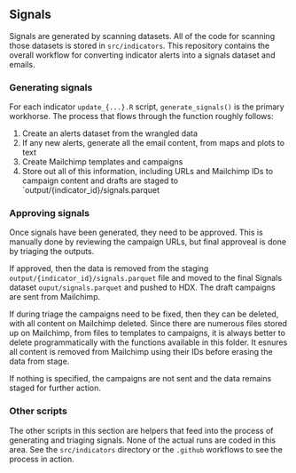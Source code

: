 ## Signals

Signals are generated by scanning datasets. All of the code for scanning those
datasets is stored in `src/indicators`. This repository contains the overall
workflow for converting indicator alerts into a signals dataset and emails.

### Generating signals

For each indicator `update_{...}.R` script, `generate_signals()` is the
primary workhorse. The process that flows through the function roughly follows:

1. Create an alerts dataset from the wrangled data
2. If any new alerts, generate all the email content, from maps and plots to text
3. Create Mailchimp templates and campaigns
4. Store out all of this information, including URLs and Mailchimp IDs to campaign content and drafts
are staged to `output/{indicator_id}/signals.parquet

### Approving signals

Once signals have been generated, they need to be approved. This is manually done by reviewing
the campaign URLs, but final approveal is done by triaging the outputs.

If approved, then the data is removed from the staging
`output/{indicator_id}/signals.parquet` file and moved to the final Signals
dataset `ouput/signals.parquet` and pushed to HDX. The draft campaigns are
sent from Mailchimp.

If during triage the campaigns need to be fixed, then they can be deleted,
with all content on Mailchimp deleted. Since there are numerous files stored up on
Mailchimp, from files to templates to campaigns, it is always better to delete
programmatically with the functions available in this folder. It esnures all content is
removed from Mailchimp using their IDs before erasing the data from stage.

If nothing is specified, the campaigns are not sent and the data remains staged for 
further action.

### Other scripts

The other scripts in this section are helpers that feed into the process of generating and triaging signals.
None of the actual runs are coded in this area. See the `src/indicators` directory or the `.github` workflows
to see the process in action.